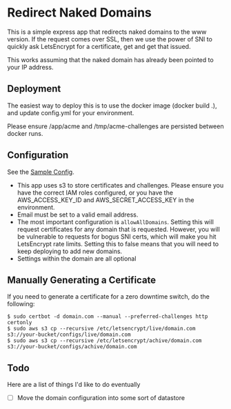 # Redirect Naked Domains

This is a simple express app that redirects naked domains to the www version. If the request comes over SSL, then we use the power of SNI to quickly ask LetsEncrypt for a certificate, get and get that issued.

This works assuming that the naked domain has already been pointed to your IP address.

## Deployment

The easiest way to deploy this is to use the docker image (docker build .), and update config.yml for your environment.

Please ensure /app/acme and /tmp/acme-challenges are persisted between docker runs.

## Configuration

See the [Sample Config](/config.yml).

* This app uses s3 to store certificates and challenges. Please ensure you have the correct IAM roles configured, or you have the AWS_ACCESS_KEY_ID and AWS_SECRET_ACCESS_KEY in the environment.
* Email must be set to a valid email address.
* The most important configuration is `allowAllDomains`. Setting this will request certificates for any domain that is requested. However, you will be vulnerable to requests for bogus SNI certs, which will make you hit LetsEncrypt rate limits. Setting this to false means that you will need to keep deploying to add new domains.
* Settings within the domain are all optional

## Manually Generating a Certificate

If you need to generate a certificate for a zero downtime switch, do the following:

```shell
$ sudo certbot -d domain.com --manual --preferred-challenges http certonly
$ sudo aws s3 cp --recursive /etc/letsencrypt/live/domain.com s3://your-bucket/configs/live/domain.com
$ sudo aws s3 cp --recursive /etc/letsencrypt/achive/domain.com s3://your-bucket/configs/achive/domain.com
```


## Todo

Here are a list of things I'd like to do eventually

- [ ] Move the domain configuration into some sort of datastore
